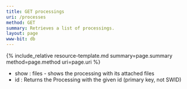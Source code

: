 ```yaml
---
title: GET processings
uri: /processes
method: GET
summary: Retrieves a list of processings.
layout: page
www-bit: db
---
```


{% include_relative resource-template.md summary=page.summary method=page.method uri=page.uri %}

* show 
: files - shows the processing with its attached files 
* id
: Returns the Processing with the given id (primary key, not SWID)
